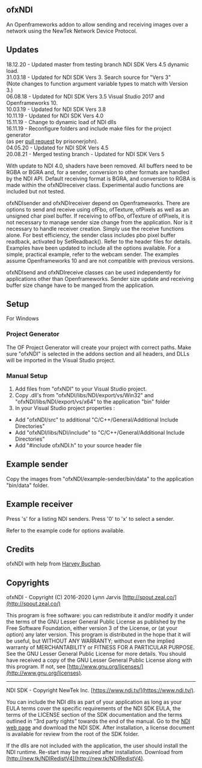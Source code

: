 ﻿## ofxNDI
An Openframeworks addon to allow sending and receiving images over a network using the NewTek Network Device Protocol.

## Updates
18.12.20 - Updated master from testing branch NDI SDK Vers 4.5 dynamic load.\
31.03.18 - Updated for NDI SDK Vers 3. Search source for "Vers 3"\
(Note changes to function argument variable types to match with Version 3.)\
06.08.18 - Updated for NDI SDK Vers 3.5 Visual Studio 2017 and Openframeworks 10.\
10.03.19 - Updated for NDI SDK Vers 3.8\
10.11.19 - Updated for NDI SDK Vers 4.0\
15.11.19 - Change to dynamic load of NDI dlls\
16.11.19 - Reconfigure folders and include make files for the project generator\
(as per [pull request](https://github.com/leadedge/ofxNDI/pull/11) by prisonerjohn).\
04.05.20 - Updated for NDI SDK Vers 4.5\
20.08.21 - Merged testing branch - Updated for NDI SDK Vers 5

With update to NDI 4.0, shaders have been removed. All buffers need to be RGBA or BGRA and, for a sender, conversion to other formats are handled by the NDI API. Default receiving format is BGRA, and conversion to RGBA is made within the ofxNDIreceiver class. Experimental audio functions are included but not tested.

ofxNDIsender and ofxNDIreceiver depend on Openframeworks. There are options to send and receive using ofFbo, ofTexture, ofPixels as well as an unsigned char pixel buffer. If receiving to ofFbo, ofTexture of ofPixels, it is not necessary to manage sender size change from the application. Nor is it necessary to handle receiver creation. Simply use the receive functions alone. For best efficiency, the sender class includes pbo pixel buffer readback, activated by SetReadback(). Refer to the header files for details. Examples have been updated to include all the options available. For a simple, practical example, refer to the webcam sender. The examples assume Openframeworks 10 and are not compatible with previous versions.

ofxNDIsend and ofxNDIreceive classes can be used independently for applications other than Openframeworks. Sender size update and receiving buffer size change have to be manged from the application.

## Setup

For Windows

### Project Generator

The OF Project Generator will create your project with correct paths. Make sure "ofxNDI" is selected in the addons section and all headers, and DLLs will be imported in the Visual Studio project.

### Manual Setup

1. Add files from "ofxNDI" to your Visual Studio project.
2. Copy .dll's from "ofxNDI/libs/NDI/export/vs/Win32" and "ofxNDI/libs/NDI/export/vs/x64" to the application "bin" folder
3. In your Visual Studio project properties :
- Add "ofxNDI/src" to additional "C/C++/General/Additional Include Directories"
- Add "ofxNDI/libs/NDI/include" to  "C/C++/General/Additional Include Directories"
- Add "#include ofxNDI.h" to your source header file

## Example sender
Copy the images from "ofxNDI/example-sender/bin/data" to the application "bin/data" folder.

## Example receiver
Press 's' for a listing NDI senders. Press '0' to 'x' to select a sender. 

Refer to the example code for options available.

## Credits
ofxNDI with help from [Harvey Buchan](https://github.com/Harvey3141).

## Copyrights
ofxNDI - Copyright (C) 2016-2020 Lynn Jarvis [http://spout.zeal.co/](http://spout.zeal.co/)

This program is free software: you can redistribute it and/or modify it under the terms of the GNU Lesser  General Public License as published by the Free Software Foundation, either version 3 of the License, or (at your option) any later version. This program is distributed in the hope that it will be useful, but WITHOUT ANY WARRANTY; without even the implied warranty of MERCHANTABILITY or FITNESS FOR A PARTICULAR PURPOSE.  See the GNU Lesser General Public License for more details. You should have received a copy of the GNU Lesser General Public License along with this program.  If not, see [http://www.gnu.org/licenses/](http://www.gnu.org/licenses).

----------------------
NDI SDK - Copyright NewTek Inc. [https://www.ndi.tv/](https://www.ndi.tv/).

You can include the NDI dlls as part of your application as long as your EULA terms cover the specific requirements of the NDI SDK EULA, the terms of the LICENSE section of the SDK documentation and the terms outlined in “3rd party rights” towards the end of the manual. Go to the [NDI web page](https://www.ndi.tv/) and download the NDI SDK. After installation, a license document is available for review from the root of the SDK folder.

If the dlls are not included with the application, the user should install the NDI runtime. Re-start may be required after installation. Download from [http://new.tk/NDIRedistV4](http://new.tk/NDIRedistV4).
